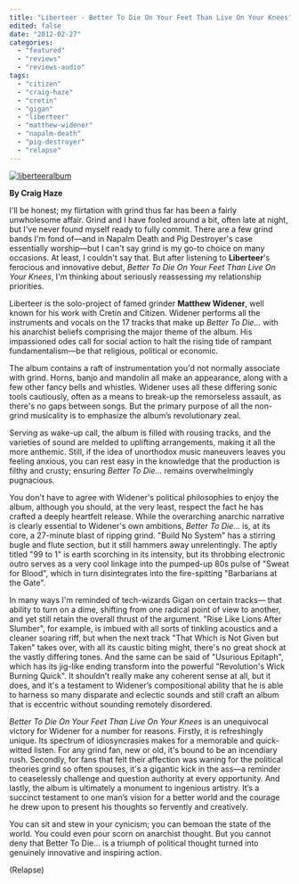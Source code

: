 ```yaml
---
title: "Liberteer - Better To Die On Your Feet Than Live On Your Knees"
edited: false
date: "2012-02-27"
categories:
  - "featured"
  - "reviews"
  - "reviews-audio"
tags:
  - "citizen"
  - "craig-haze"
  - "cretin"
  - "gigan"
  - "liberteer"
  - "matthew-widener"
  - "napalm-death"
  - "pig-destroyer"
  - "relapse"
---
```


[![](http://www.hellbound.ca/wp-content/uploads/2012/02/liberteeralbum.jpg "liberteeralbum")](http://www.hellbound.ca/wp-content/uploads/2012/02/liberteeralbum.jpg)

**By Craig Haze**

I'll be honest; my flirtation with grind thus far has been a fairly unwholesome affair. Grind and I have fooled around a bit, often late at night, but I've never found myself ready to fully commit. There are a few grind bands I'm fond of—and in Napalm Death and Pig Destroyer's case essentially worship—but I can't say grind is my go-to choice on many occasions. At least, I couldn't say that. But after listening to **Liberteer**'s ferocious and innovative debut, _Better To Die On Your Feet Than Live On Your Knees_, I'm thinking about seriously reassessing my relationship priorities.

Liberteer is the solo-project of famed grinder **Matthew Widener**, well known for his work with Cretin and Citizen. Widener performs all the instruments and vocals on the 17 tracks that make up _Better To Die…_ with his anarchist beliefs comprising the major theme of the album. His impassioned odes call for social action to halt the rising tide of rampant fundamentalism—be that religious, political or economic.

The album contains a raft of instrumentation you'd not normally associate with grind. Horns, banjo and mandolin all make an appearance, along with a few other fancy bells and whistles. Widener uses all these differing sonic tools cautiously, often as a means to break-up the remorseless assault, as there's no gaps between songs. But the primary purpose of all the non-grind musicality is to emphasize the album’s revolutionary zeal.

Serving as wake-up call, the album is filled with rousing tracks, and the varieties of sound are melded to uplifting arrangements, making it all the more anthemic. Still, if the idea of unorthodox music maneuvers leaves you feeling anxious, you can rest easy in the knowledge that the production is filthy and crusty; ensuring _Better To Die…_ remains overwhelmingly pugnacious.

You don't have to agree with Widener's political philosophies to enjoy the album, although you should, at the very least, respect the fact he has crafted a deeply heartfelt release. While the overarching anarchic narrative is clearly essential to Widener's own ambitions, _Better To Die…_ is, at its core, a 27-minute blast of ripping grind. "Build No System" has a stirring bugle and flute section, but it still hammers away unrelentingly. The aptly titled "99 to 1" is earth scorching in its intensity, but its throbbing electronic outro serves as a very cool linkage into the pumped-up 80s pulse of "Sweat for Blood", which in turn disintegrates into the fire-spitting "Barbarians at the Gate".

In many ways I'm reminded of tech-wizards Gigan on certain tracks— that ability to turn on a dime, shifting from one radical point of view to another, and yet still retain the overall thrust of the argument. "Rise Like Lions After Slumber", for example, is imbued with all sorts of tinkling acoustics and a cleaner soaring riff, but when the next track "That Which is Not Given but Taken" takes over, with all its caustic biting might, there's no great shock at the vastly differing tones. And the same can be said of "Usurious Epitaph", which has its jig-like ending transform into the powerful "Revolution's Wick Burning Quick". It shouldn’t really make any coherent sense at all, but it does, and it's a testament to Widener’s compositional ability that he is able to harness so many disparate and eclectic sounds and still craft an album that is eccentric without sounding remotely disordered.

_Better To Die On Your Feet Than Live On Your Knees_ is an unequivocal victory for Widener for a number for reasons. Firstly, it is refreshingly unique. Its spectrum of idiosyncrasies makes for a memorable and quick-witted listen. For any grind fan, new or old, it's bound to be an incendiary rush. Secondly, for fans that felt their affection was waning for the political theories grind so often spouses, it's a gigantic kick in the ass—a reminder to ceaselessly challenge and question authority at every opportunity. And lastly, the album is ultimately a monument to ingenious artistry. It’s a succinct testament to one man’s vision for a better world and the courage he drew upon to present his thoughts so fervently and creatively.

You can sit and stew in your cynicism; you can bemoan the state of the world. You could even pour scorn on anarchist thought. But you cannot deny that Better To Die… is a triumph of political thought turned into genuinely innovative and inspiring action.

(Relapse)
